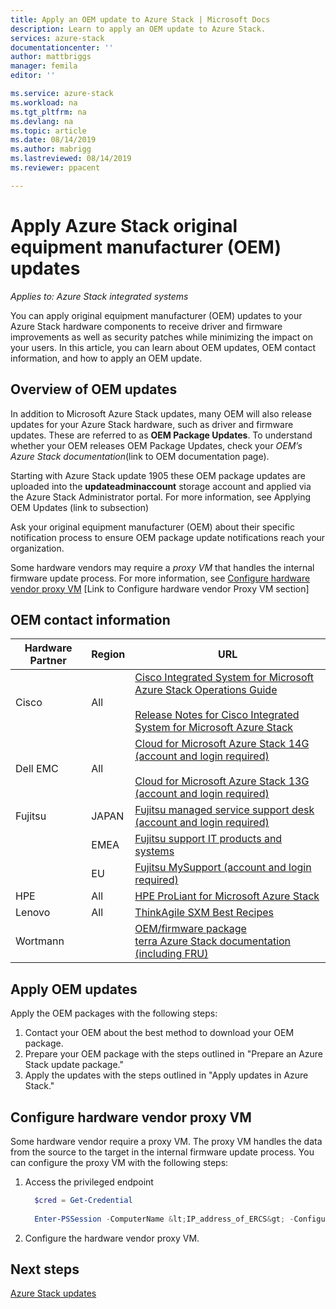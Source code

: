 ```yaml
---
title: Apply an OEM update to Azure Stack | Microsoft Docs
description: Learn to apply an OEM update to Azure Stack.
services: azure-stack
documentationcenter: ''
author: mattbriggs
manager: femila
editor: ''

ms.service: azure-stack
ms.workload: na
ms.tgt_pltfrm: na
ms.devlang: na
ms.topic: article
ms.date: 08/14/2019
ms.author: mabrigg
ms.lastreviewed: 08/14/2019
ms.reviewer: ppacent 

---
```


# Apply Azure Stack original equipment manufacturer (OEM) updates

*Applies to: Azure Stack integrated systems*

You can apply original equipment manufacturer (OEM) updates to your Azure Stack hardware components to receive driver and firmware improvements as well as security patches while minimizing the impact on your users. In this article, you can learn about OEM updates, OEM contact information, and how to apply an OEM update.

## Overview of OEM updates


In addition to Microsoft Azure Stack updates, many OEM will also release updates for your Azure Stack hardware, such as driver and firmware updates. These are referred to as **OEM Package Updates**. To understand whether your OEM releases OEM Package Updates, check your *OEM’s Azure Stack documentation*(link to OEM documentation page).

Starting with Azure Stack update 1905 these OEM package updates are uploaded into the **updateadminaccount** storage account and applied via the Azure Stack Administrator portal. For more information, see Applying OEM Updates (link to subsection)

Ask your original equipment manufacturer (OEM) about their specific notification process to ensure OEM package update notifications reach your organization.

Some hardware vendors may require a *proxy VM* that handles the internal firmware update process. For more information, see [Configure hardware vendor proxy VM](#configure-hardware-vendor-proxy-vm) \[Link to Configure hardware vendor Proxy VM section\]

## OEM contact information 
| Hardware Partner | Region | URL |
|------------------|--------|-------------------------------------------------------------------------------------------------------------------------------------------------------------------------------------------------------------------------------------------------------------------------------------------------------------------------------------------|
| Cisco | All | [Cisco Integrated System for Microsoft Azure Stack Operations Guide](https://www.cisco.com/c/en/us/td/docs/unified_computing/ucs/azure-stack/b_Azure_Stack_Operations_Guide_4-0/b_Azure_Stack_Operations_Guide_4-0_chapter_00.html#concept_wks_t1q_wbb)<br><br>[Release Notes for Cisco Integrated System for Microsoft Azure Stack](https://www.cisco.com/c/en/us/support/servers-unified-computing/ucs-c-series-rack-mount-ucs-managed-server-software/products-release-notes-list.html) |
| Dell EMC | All | [Cloud for Microsoft Azure Stack 14G (account and login required)](https://support.emc.com/downloads/44615_Cloud-for-Microsoft-Azure-Stack-14G)<br><br>[Cloud for Microsoft Azure Stack 13G (account and login required)](https://support.emc.com/downloads/42238_Cloud-for-Microsoft-Azure-Stack-13G) |
| Fujitsu | JAPAN | [Fujitsu managed service support desk (account and login required)](https://eservice.fujitsu.com/supportdesk-web/) |
|  | EMEA | [Fujitsu support IT products and systems](https://support.ts.fujitsu.com/IndexContact.asp?lng=COM&ln=no&LC=del) |
|  | EU | [Fujitsu MySupport (account and login required)](https://support.ts.fujitsu.com/IndexMySupport.asp) |
| HPE | All | [HPE ProLiant for Microsoft Azure Stack](http://www.hpe.com/info/MASupdates) |
| Lenovo | All | [ThinkAgile SXM Best Recipes](https://datacentersupport.lenovo.com/us/en/solutions/ht505122)
| Wortmann |  | [OEM/firmware package](https://drive.terracloud.de/dl/fiTdTb66mwDAJWgUXUW8KNsd/OEM)<br>[terra Azure Stack documentation (including FRU)](https://drive.terracloud.de/dl/fiWGZwCySZSQyNdykXCFiVCR/TerraAzSDokumentation)

## Apply OEM updates

Apply the OEM packages with the following steps:

1. Contact your OEM about the best method to download your OEM package.
2. Prepare your OEM package with the steps outlined in "Prepare an Azure Stack update package."
3. Apply the updates with the steps outlined in "Apply updates in Azure Stack."

## Configure hardware vendor proxy VM

Some hardware vendor require a proxy VM. The proxy VM handles the data from the source to the target in the internal firmware update process. You can configure the proxy VM with the following steps:

1.  Access the privileged endpoint

    ```powershell  
      $cred = Get-Credential
      
      Enter-PSSession -ComputerName &lt;IP_address_of_ERCS&gt; -ConfigurationName PrivilegedEndpoint -Credential $cred
    ```

2.  Configure the hardware vendor proxy VM.

## Next steps

[Azure Stack updates](azure-stack-updates.md)
